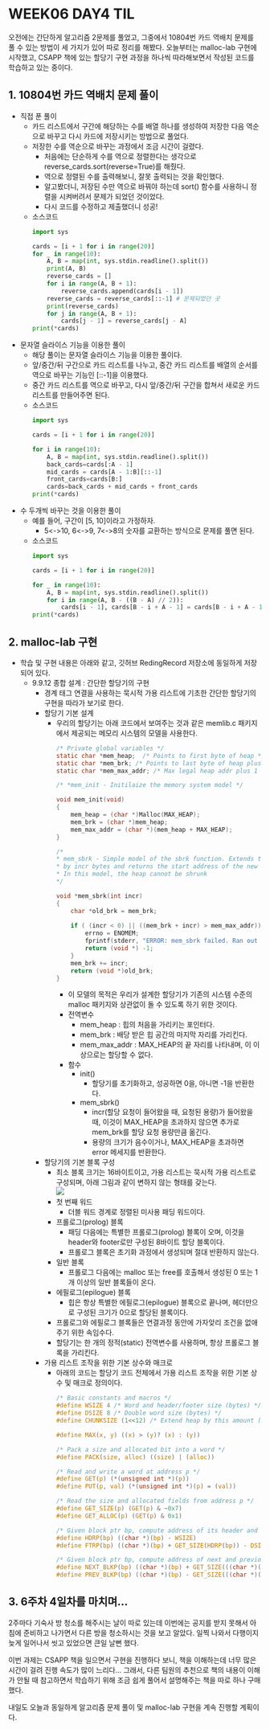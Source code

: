 # WEEK06 DAY4 TIL
오전에는 간단하게 알고리즘 2문제를 풀었고, 그중에서 10804번 카드 역배치 문제를 풀 수 있는 방법이 세 가지가 있어 따로 정리를 해봤다.
오늘부터는 malloc-lab 구현에 시작했고, CSAPP 책에 있는 할당기 구현 과정을 하나씩 따라해보면서 작성된 코드를 학습하고 있는 중이다.

## 1. 10804번 카드 역배치 문제 풀이
- 직접 푼 풀이
    - 카드 리스트에서 구간에 해당하는 수를 배열 하나를 생성하여 저장한 다음 역순으로 바꾸고 다시 카드에 저장시키는 방법으로 풀었다.
    - 저장한 수를 역순으로 바꾸는 과정에서 조금 시간이 걸렸다.
        - 처음에는 단순하게 수를 역으로 정렬한다는 생각으로 reverse_cards.sort(reverse=True)를 해줬다.
        - 역으로 정렬된 수를 출력해보니, 잘못 출력되는 것을 확인했다.
        - 알고봤더니, 저장된 수만 역으로 바꿔야 하는데 sort() 함수를 사용하니 정렬을 시켜버려서 문제가 되었던 것이었다.
        - 다시 코드를 수정하고 제출했더니 성공!
    - 소스코드
        ```python
        import sys

        cards = [i + 1 for i in range(20)]
        for _ in range(10):
            A, B = map(int, sys.stdin.readline().split())
            print(A, B)
            reverse_cards = []
            for i in range(A, B + 1):
                reverse_cards.append(cards[i - 1])
            reverse_cards = reverse_cards[::-1] # 문제되었던 곳
            print(reverse_cards)
            for j in range(A, B + 1):
                cards[j - 1] = reverse_cards[j - A]
        print(*cards)
        ```
- 문자열 슬라이스 기능을 이용한 풀이
    - 해당 풀이는 문자열 슬라이스 기능을 이용한 풀이다.
    - 앞/중간/뒤 구간으로 카드 리스트를 나누고, 중간 카드 리스트를 배열의 순서를 역으로 바꾸는 기능인 [::-1]을 이용했다.
    - 중간 카드 리스트를 역으로 바꾸고, 다시 앞/중간/뒤 구간을 합쳐서 새로운 카드 리스트를 만들어주면 된다.
    - 소스코드
        ```python
        import sys

        cards = [i + 1 for i in range(20)]

        for i in range(10):
            A, B = map(int, sys.stdin.readline().split())
            back_cards=cards[:A - 1]
            mid_cards = cards[A - 1:B][::-1]
            front_cards=cards[B:]
            cards=back_cards + mid_cards + front_cards
        print(*cards)
        ```
- 수 두개씩 바꾸는 것을 이용한 풀이
    - 예를 들어, 구간이 [5, 10]이라고 가정하자.
        - 5<->10, 6<->9, 7<->8의 숫자를 교환하는 방식으로 문제를 풀면 된다.
    - 소스코드
        ```python
        import sys

        cards = [i + 1 for i in range(20)]

        for _ in range(10):
            A, B = map(int, sys.stdin.readline().split())
            for i in range(A, B - ((B - A) // 2)):
                cards[i - 1], cards[B - i + A - 1] = cards[B - i + A - 1], cards[i - 1]
        print(*cards)
        ```

## 2. malloc-lab 구현
- 학습 및 구현 내용은 아래와 같고, 깃허브 RedingRecord 저장소에 동일하게 저장되어 있다.
    - 9.9.12 종합 설계 : 간단한 할당기의 구현
        - 경계 태그 연결을 사용하는 묵시적 가용 리스트에 기초한 간단한 할당기의 구현을 따라가 보기로 한다.
        - 할당기 기본 설계
            - 우리의 할당기는 아래 코드에서 보여주는 것과 같은 memlib.c 패키지에서 제공되는 메모리 시스템의 모델을 사용한다.
                ```C
                /* Private global variables */
                static char *mem_heap;  /* Points to first byte of heap */
                static char *mem_brk; /* Points to last byte of heap plus 1 */
                static char *mem_max_addr; /* Max legal heap addr plus 1 */
                
                /* *mem_init - Initilaize the memory system model */
                
                void mem_init(void)
                {
                    mem_heap = (char *)Malloc(MAX_HEAP);
                    mem_brk = (char *)mem_heap;
                    mem_max_addr = (char *)(mem_heap + MAX_HEAP);
                }
                
                /*
                * mem_sbrk - Simple model of the sbrk function. Extends the heap
                * by incr bytes and returns the start address of the new area.
                * In this model, the heap cannot be shrunk
                */
                
                void *mem_sbrk(int incr)
                {
                    char *old_brk = mem_brk;
                    
                    if ( (incr < 0) || ((mem_brk + incr) > mem_max_addr)){
                        errno = ENOMEM;
                        fprintf(stderr, "ERROR: mem_sbrk failed. Ran out of memory...\n")
                        return (void *) -1;
                    }
                    mem_brk += incr;
                    return (void *)old_brk;
                }
                ```
                - 이 모델의 목적은 우리가 설계한 할당기가 기존의 시스템 수준의 malloc 패키지와 상관없이 돌 수 있도록 하기 위한 것이다.
                - 전역변수
                    - mem_heap : 힙의 처음을 가리키는 포인터다.
                    - mem_brk : 배당 받은 힙 공간의 마지막 자리를 가리킨다. 
                    - mem_max_addr : MAX_HEAP의 끝 자리를 나타내며, 이 이상으로는 할당할 수 없다. 
                - 함수
                    - init()
                        - 할당기를 초기화하고, 성공하면 0을, 아니면 -1을 반환한다.
                    - mem_sbrk()
                        - incr(할당 요청이 들어왔을 때, 요청된 용량)가 들어왔을 때, 이것이 MAX_HEAP을 초과하지 않으면 추가로 mem_brk를 할당 요청 용량만큼 옮긴다.
                        - 용량의 크기가 음수이거나, MAX_HEAP을 초과하면 error 메세지를 반환한다.
        - 할당기의 기본 블록 구성
            - 최소 블록 크기는 16바이트이고, 가용 리스트는 묵시적 가용 리스트로 구성되며, 아래 그림과 같이 변하지 않는 형태를 갖는다.  
            <img src="https://img1.daumcdn.net/thumb/R1280x0/?scode=mtistory2&fname=https%3A%2F%2Fblog.kakaocdn.net%2Fdn%2Fp4Hoa%2Fbtre4Odp0ce%2FyoRVbdKPA3hY4pFcBdFMKK%2Fimg.png"></img>
            - 첫 번째 워드
                - 더블 워드 경계로 정렬된 미사용 패딩 워드이다.
            - 프롤로그(prolog) 블록
                - 패딩 다음에는 특별한 프롤로그(prolog) 블록이 오며, 이것을 header와 footer로만 구성된 8바이트 할당 블록이다.
                - 프롤로그 블록은 초기화 과정에서 생성되며 절대 반환하지 않는다.
            - 일반 블록
                - 프롤로그 다음에는 malloc 또는 free를 호출해서 생성된 0 또는 1개 이상의 일반 블록들이 온다.
            - 에필로그(epilogue) 블록
                - 힙은 항상 특별한 에필로그(epilogue) 블록으로 끝나며, 헤더만으로 구성된 크기가 0으로 할당된 블록이다.
            - 프롤로그와 에필로그 블록들은 연결과정 동안에 가자앚리 조건을 없애주기 위한 속임수다.
            - 할당기는 한 개의 정적(static) 전역변수를 사용하며, 항상 프롤로그 블록을 가리킨다.
        - 가용 리스트 조작을 위한 기본 상수와 매크로
            -  아래의 코드는 할당기 코드 전체에서 가용 리스트 조작을 위한 기본 상수 및 매크로 정의이다.
                ```C
                /* Basic constants and macros */
                #define WSIZE 4 /* Word and header/footer size (bytes) */
                #define DSIZE 8 /* Double word size (bytes) */
                #define CHUNKSIZE (1<<12) /* Extend heap by this amount (bytes) */

                #define MAX(x, y) ((x) > (y)? (x) : (y))

                /* Pack a size and allocated bit into a word */
                #define PACK(size, alloc) ((size) | (alloc))

                /* Read and write a word at address p */
                #define GET(p) (*(unsigned int *)(p))
                #define PUT(p, val) (*(unsigned int *)(p) = (val))

                /* Read the size and allocated fields from address p */
                #define GET_SIZE(p) (GET(p) & ~0x7)
                #define GET_ALLOC(p) (GET(p) & 0x1)

                /* Given block ptr bp, compute address of its header and footer */
                #define HDRP(bp) ((char *)(bp) - WSIZE)
                #define FTRP(bp) ((char *)(bp) + GET_SIZE(HDRP(bp)) - DSIZE)

                /* Given block ptr bp, compute address of next and previous blocks */
                #define NEXT_BLKP(bp) ((char *)(bp) + GET_SIZE(((char *)(bp) - WSIZE)))
                #define PREV_BLKP(bp) ((char *)(bp) - GET_SIZE(((char *)(bp) - DSIZE)))
                ```

## 3. 6주차 4일차를 마치며...
2주마다 기숙사 방 청소를 해주시는 날이 따로 있는데 이번에는 공지를 받지 못해서 아침에 준비하고 나가면서 다른 방을 청소하시는 것을 보고 알았다.
일찍 나와서 다행이지 늦게 일어나서 씻고 있었으면 큰일 날뻔 했다.

이번 과제는 CSAPP 책을 일으면서 구현을 진행하다 보니, 책을 이해하는데 너무 많은 시간이 걸려 진행 속도가 많이 느리다...
그래서, 다른 팀원의 추천으로 책의 내용이 이해가 안될 때 참고하면서 학습하기 위해 조금 쉽게 풀어서 설명해주는 책을 따로 하나 구매했다.

내일도 오늘과 동일하게 알고리즘 문제 풀이 및 malloc-lab 구현을 계속 진행할 계획이다.